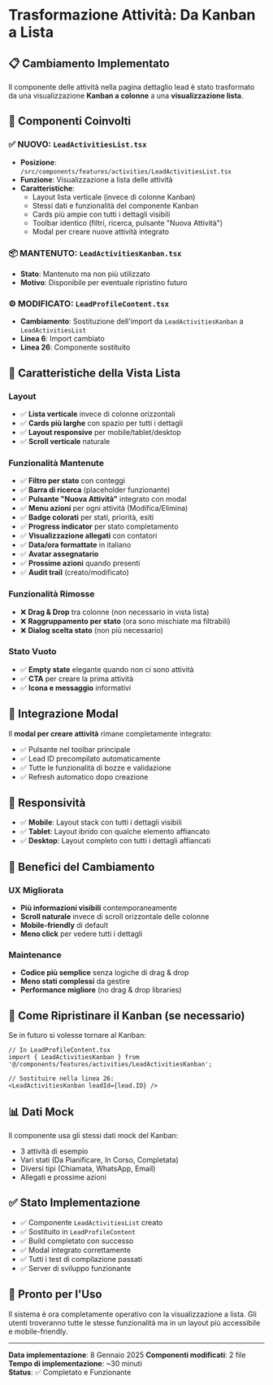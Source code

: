 # Trasformazione Attività: Da Kanban a Lista

## 📋 **Cambiamento Implementato**

Il componente delle attività nella pagina dettaglio lead è stato trasformato da una visualizzazione **Kanban a colonne** a una **visualizzazione lista**.

## 🔄 **Componenti Coinvolti**

### ✅ **NUOVO**: `LeadActivitiesList.tsx`
- **Posizione**: `/src/components/features/activities/LeadActivitiesList.tsx`
- **Funzione**: Visualizzazione a lista delle attività
- **Caratteristiche**:
  - Layout lista verticale (invece di colonne Kanban)
  - Stessi dati e funzionalità del componente Kanban
  - Cards più ampie con tutti i dettagli visibili
  - Toolbar identico (filtri, ricerca, pulsante "Nuova Attività")
  - Modal per creare nuove attività integrato

### 📦 **MANTENUTO**: `LeadActivitiesKanban.tsx`
- **Stato**: Mantenuto ma non più utilizzato
- **Motivo**: Disponibile per eventuale ripristino futuro

### ⚙️ **MODIFICATO**: `LeadProfileContent.tsx`
- **Cambiamento**: Sostituzione dell'import da `LeadActivitiesKanban` a `LeadActivitiesList`
- **Linea 6**: Import cambiato
- **Linea 26**: Componente sostituito

## 🎨 **Caratteristiche della Vista Lista**

### **Layout**
- ✅ **Lista verticale** invece di colonne orizzontali
- ✅ **Cards più larghe** con spazio per tutti i dettagli
- ✅ **Layout responsive** per mobile/tablet/desktop
- ✅ **Scroll verticale** naturale

### **Funzionalità Mantenute**
- ✅ **Filtro per stato** con conteggi
- ✅ **Barra di ricerca** (placeholder funzionante)
- ✅ **Pulsante "Nuova Attività"** integrato con modal
- ✅ **Menu azioni** per ogni attività (Modifica/Elimina)
- ✅ **Badge colorati** per stati, priorità, esiti
- ✅ **Progress indicator** per stato completamento
- ✅ **Visualizzazione allegati** con contatori
- ✅ **Data/ora formattate** in italiano
- ✅ **Avatar assegnatario**
- ✅ **Prossime azioni** quando presenti
- ✅ **Audit trail** (creato/modificato)

### **Funzionalità Rimosse**
- ❌ **Drag & Drop** tra colonne (non necessario in vista lista)
- ❌ **Raggruppamento per stato** (ora sono mischiate ma filtrabili)
- ❌ **Dialog scelta stato** (non più necessario)

### **Stato Vuoto**
- ✅ **Empty state** elegante quando non ci sono attività
- ✅ **CTA** per creare la prima attività
- ✅ **Icona e messaggio** informativi

## 🔗 **Integrazione Modal**

Il **modal per creare attività** rimane completamente integrato:
- ✅ Pulsante nel toolbar principale
- ✅ Lead ID precompilato automaticamente
- ✅ Tutte le funzionalità di bozze e validazione
- ✅ Refresh automatico dopo creazione

## 📱 **Responsività**

- ✅ **Mobile**: Layout stack con tutti i dettagli visibili
- ✅ **Tablet**: Layout ibrido con qualche elemento affiancato
- ✅ **Desktop**: Layout completo con tutti i dettagli affiancati

## 🎯 **Benefici del Cambiamento**

### **UX Migliorata**
- **Più informazioni visibili** contemporaneamente
- **Scroll naturale** invece di scroll orizzontale delle colonne
- **Mobile-friendly** di default
- **Meno click** per vedere tutti i dettagli

### **Maintenance**
- **Codice più semplice** senza logiche di drag & drop
- **Meno stati complessi** da gestire
- **Performance migliore** (no drag & drop libraries)

## 🔄 **Come Ripristinare il Kanban (se necessario)**

Se in futuro si volesse tornare al Kanban:

```tsx
// In LeadProfileContent.tsx
import { LeadActivitiesKanban } from '@/components/features/activities/LeadActivitiesKanban';

// Sostituire nella linea 26:
<LeadActivitiesKanban leadId={lead.ID} />
```

## 📊 **Dati Mock**

Il componente usa gli stessi dati mock del Kanban:
- 3 attività di esempio
- Vari stati (Da Pianificare, In Corso, Completata)  
- Diversi tipi (Chiamata, WhatsApp, Email)
- Allegati e prossime azioni

## ✅ **Stato Implementazione**

- ✅ Componente `LeadActivitiesList` creato
- ✅ Sostituito in `LeadProfileContent` 
- ✅ Build completato con successo
- ✅ Modal integrato correttamente
- ✅ Tutti i test di compilazione passati
- ✅ Server di sviluppo funzionante

## 🚀 **Pronto per l'Uso**

Il sistema è ora completamente operativo con la visualizzazione a lista. Gli utenti troveranno tutte le stesse funzionalità ma in un layout più accessibile e mobile-friendly.

---

**Data implementazione**: 8 Gennaio 2025
**Componenti modificati**: 2 file
**Tempo di implementazione**: ~30 minuti  
**Status**: ✅ Completato e Funzionante
